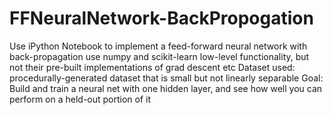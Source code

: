 # FFNeuralNetwork-BackPropogation

Use iPython Notebook to implement a feed-forward neural network with back-propagation
use numpy and scikit-learn low-level functionality, but not their pre-built implementations of grad descent etc
Dataset used: procedurally-generated dataset that is small but not linearly separable
Goal: Build and train a neural net with one hidden layer, and see how well you can perform on a held-out portion of it
